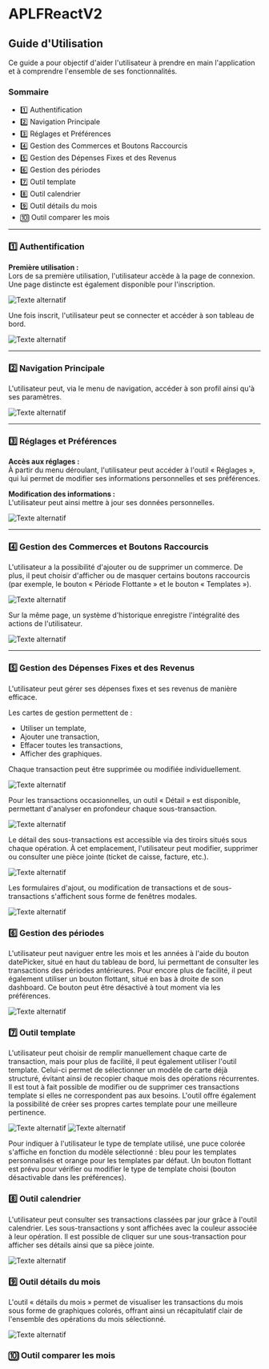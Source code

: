 # APLFReactV2
## Guide d'Utilisation

Ce guide a pour objectif d'aider l'utilisateur à prendre en main l'application et à comprendre l'ensemble de ses fonctionnalités.

### Sommaire

- 1️⃣ Authentification
- 2️⃣ Navigation Principale
- 3️⃣ Réglages et Préférences
- 4️⃣ Gestion des Commerces et Boutons Raccourcis
- 5️⃣ Gestion des Dépenses Fixes et des Revenus
- 6️⃣ Gestion des périodes
- 7️⃣ Outil template
- 8️⃣ Outil calendrier 
- 9️⃣ Outil détails du mois 
- 🔟 Outil comparer les mois

---

### 1️⃣ Authentification

**Première utilisation :**  
Lors de sa première utilisation, l'utilisateur accède à la page de connexion. 
Une page distincte est également disponible pour l'inscription.

![Texte alternatif](/imgReadme/login.png)

Une fois inscrit, l'utilisateur peut se connecter et accéder à son tableau de bord.

![Texte alternatif](/imgReadme/dashboard.png)

---

### 2️⃣ Navigation Principale

L'utilisateur peut, via le menu de navigation, accéder à son profil ainsi qu'à ses paramètres.

![Texte alternatif](/imgReadme/regleges.png)

---

### 3️⃣ Réglages et Préférences

**Accès aux réglages :**  
À partir du menu déroulant, l'utilisateur peut accéder à l'outil « Réglages », qui lui permet de modifier ses informations personnelles et ses préférences.

**Modification des informations :**  
L'utilisateur peut ainsi mettre à jour ses données personnelles.

![Texte alternatif](/imgReadme/settingUser.png)

---

### 4️⃣ Gestion des Commerces et Boutons Raccourcis

L'utilisateur a la possibilité d'ajouter ou de supprimer un commerce. De plus, il peut choisir d'afficher ou de masquer certains boutons raccourcis (par exemple, le bouton « Période Flottante » et le bouton « Templates »).

![Texte alternatif](/imgReadme/prefUser.png)

Sur la même page, un système d'historique enregistre l'intégralité des actions de l'utilisateur.

![Texte alternatif](/imgReadme/logUser.png)

---

### 5️⃣ Gestion des Dépenses Fixes et des Revenus

L'utilisateur peut gérer ses dépenses fixes et ses revenus de manière efficace.

Les cartes de gestion permettent de :
- Utiliser un template,
- Ajouter une transaction,
- Effacer toutes les transactions,
- Afficher des graphiques.

Chaque transaction peut être supprimée ou modifiée individuellement.

![Texte alternatif](/imgReadme/cardFixeRevenu.png)

Pour les transactions occasionnelles, un outil « Détail » est disponible, permettant d'analyser en profondeur chaque sous-transaction.

![Texte alternatif](/imgReadme/cardOccas.png)

Le détail des sous-transactions est accessible via des tiroirs situés sous chaque opération.
À cet emplacement, l'utilisateur peut modifier, supprimer ou consulter une pièce jointe (ticket de caisse, facture, etc.).

![Texte alternatif](/imgReadme/details.png)

Les formulaires d'ajout, ou modification de transactions et de sous-transactions s'affichent sous forme de fenêtres modales.

![Texte alternatif](/imgReadme/AjoutSousTransaction.png)

### 6️⃣ Gestion des périodes

L'utilisateur peut naviguer entre les mois et les années à l'aide du bouton datePicker, 
situé en haut du tableau de bord, lui permettant de consulter les transactions des périodes antérieures. 
Pour encore plus de facilité, il peut également utiliser un bouton flottant, situé en bas à droite de son 
dashboard.
Ce bouton peut être désactivé à tout moment via les préférences.

![Texte alternatif](/imgReadme/periodes.png)

### 7️⃣ Outil template

L'utilisateur peut choisir de remplir manuellement chaque carte de transaction, mais pour plus de facilité, 
il peut également utiliser l'outil template.
Celui-ci permet de sélectionner un modèle de carte déjà structuré, évitant ainsi de recopier 
chaque mois des opérations récurrentes. Il est tout à fait possible de modifier ou de supprimer ces transactions 
template si elles ne correspondent pas aux besoins.
L'outil offre également la possibilité de créer ses propres cartes template pour une meilleure pertinence.

![Texte alternatif](/imgReadme/templatePerso.png)
![Texte alternatif](/imgReadme/templateDefaut.png)

Pour indiquer à l'utilisateur le type de template utilisé, une puce colorée s'affiche en fonction du modèle sélectionné :
bleu pour les templates personnalisés et orange pour les templates par défaut.
Un bouton flottant est prévu pour vérifier ou modifier le type de template choisi (bouton désactivable dans les préférences).

### 8️⃣ Outil calendrier

L'utilisateur peut consulter ses transactions classées par jour grâce à l'outil calendrier.
Les sous-transactions y sont affichées avec la couleur associée à leur opération.
Il est possible de cliquer sur une sous-transaction pour afficher ses détails ainsi que sa pièce jointe.

![Texte alternatif](/imgReadme/calendrier.png)

### 9️⃣ Outil détails du mois

L'outil « détails du mois » permet de visualiser les transactions du mois sous forme de graphiques colorés, offrant ainsi un récapitulatif clair 
de l'ensemble des opérations du mois sélectionné.

![Texte alternatif](/imgReadme/detailsMois.png)

### 🔟 Outil comparer les mois
